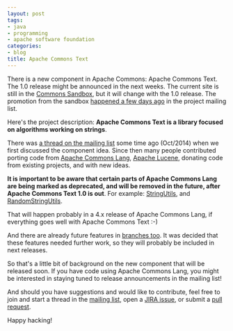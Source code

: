 ```yaml
---
layout: post
tags:
- java
- programming
- apache software foundation
categories:
- blog
title: Apache Commons Text
---
```


There is a new component in Apache Commons: Apache Commons Text. The 1.0 release might be announced
in the next weeks. The current site is still in the [Commons Sandbox](http://commons.apache.org/sandbox/commons-text/),
but it will change with the 1.0 release. The promotion from the sandbox
[happened a few days ago](http://markmail.org/message/dm7xwv5wc6z7wme3) in
the project mailing list.

Here's the project description: **Apache Commons Text is a library focused on algorithms working on strings**.

There was [a thread on the mailing list](http://markmail.org/message/3k7m2zrzboji333r)
some time ago (Oct/2014) when we first discussed the component idea. Since then
many people contributed porting code from
[Apache Commons Lang](http://commons.apache.org/proper/commons-lang/),
[Apache Lucene](http://lucene.apache.org/), donating code from existing projects, and with new ideas.

**It is important to be aware that certain parts of Apache Commons Lang are
being marked as deprecated, and will be removed in the future, after Apache Commons Text
1.0 is out**. For example: [StringUtils](https://commons.apache.org/proper/commons-lang/apidocs/org/apache/commons/lang3/StringUtils.html),
and [RandomStringUtils](https://commons.apache.org/proper/commons-lang/apidocs/org/apache/commons/lang3/RandomStringUtils.html).

That will happen probably in a 4.x release of Apache Commons Lang, if everything
goes well with Apache Commons Text :-)

And there are already future features in
[branches too](https://github.com/apache/commons-text/branches/all).
It was decided that these features
needed further work, so they will probably be included in next releases.

So that's a little bit of background on the new component that will be released soon.
If you have code using Apache Commons Lang, you might be interested in staying
tuned to release announcements in the mailing list!

And should you have suggestions and would like to contribute, feel free to join and start
a thread in the [mailing list](https://commons.apache.org/mail-lists.html),
open a [JIRA issue](https://issues.apache.org/jira/browse/TEXT), or submit a
[pull request](https://github.com/apache/commons-text/pulls).

Happy hacking!
